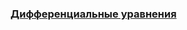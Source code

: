 

### [Дифференциальные уравнения](https://github.com/kelidon/FAMCS/tree/master/%D0%94%D0%A3%20%20%20%20%20%20%20%20%20%20%D0%B4%D0%B8%D1%84%D1%84%D0%B5%D1%80%D0%B5%D0%BD%D1%86%D0%B8%D0%B0%D0%BB%D1%8C%D0%BD%D1%8B%D0%B5%20%D1%83%D1%80%D0%B0%D0%B2%D0%BD%D0%B5%D0%BD%D0%B8%D1%8F)
